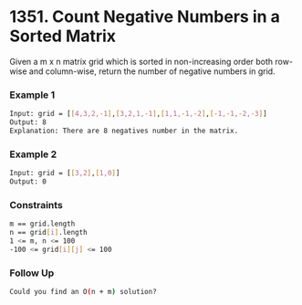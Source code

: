 # 1351. Count Negative Numbers in a Sorted Matrix

Given a m x n matrix grid which is sorted in non-increasing order both row-wise and column-wise, return the number of negative numbers in grid.

### Example 1
```sh
Input: grid = [[4,3,2,-1],[3,2,1,-1],[1,1,-1,-2],[-1,-1,-2,-3]]
Output: 8
Explanation: There are 8 negatives number in the matrix.
```

### Example 2
```sh
Input: grid = [[3,2],[1,0]]
Output: 0
```

### Constraints
```sh
m == grid.length
n == grid[i].length
1 <= m, n <= 100
-100 <= grid[i][j] <= 100
```

### Follow Up
```sh
Could you find an O(n + m) solution?
```
